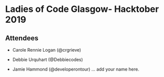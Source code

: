 # Ladies of Code Glasgow- Hacktober 2019 

## Attendees

* Carole Rennie Logan (@crgrieve)

* Debbie Urquhart (@Debbiecodes)
* Jamie Hammond (@developerontour)
... add your name here.
